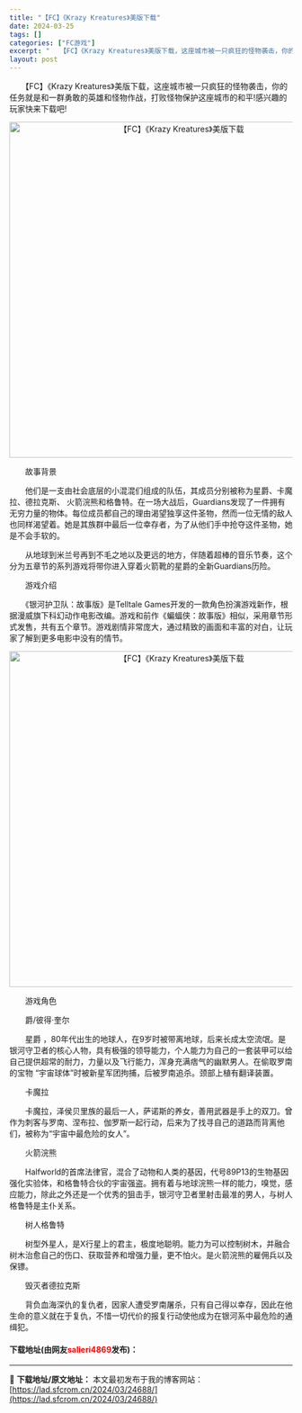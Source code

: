 ```yaml
---
title: "【FC】《Krazy Kreatures》美版下载"
date: 2024-03-25
tags: []
categories: ["FC游戏"]
excerpt: "　　【FC】《Krazy Kreatures》美版下载，这座城市被一只疯狂的怪物袭击，你的任务就是和一群勇敢的英雄和怪物作战，打败怪物保护这座城市的和平!感兴趣的玩家快来下载吧! 　　故事背景 　　他们是一支由社会底层的小混混们组成的队伍，其成员分别被称为星爵、卡魔拉、德拉克斯、 火箭浣熊和格鲁特。&hellip;"
layout: post
---
```


 <p>　　【FC】《Krazy Kreatures》美版下载，这座城市被一只疯狂的怪物袭击，你的任务就是和一群勇敢的英雄和怪物作战，打败怪物保护这座城市的和平!感兴趣的玩家快来下载吧!</p> <p align="center"><img align="" border="0" src="https://lad.sfcrom.cn/wp-content/uploads/2024/03/20240325_660194ab1945d.png" width="597" alt="【FC】《Krazy Kreatures》美版下载" /></p> <p>　　故事背景</p> <p>　　他们是一支由社会底层的小混混们组成的队伍，其成员分别被称为星爵、卡魔拉、德拉克斯、 火箭浣熊和格鲁特。在一场大战后，Guardians发现了一件拥有无穷力量的物体。每位成员都自己的理由渴望独享这件圣物，然而一位无情的敌人也同样渴望着。她是其族群中最后一位幸存者，为了从他们手中抢夺这件圣物，她是不会手软的。</p> <p>　　从地球到米兰号再到不毛之地以及更远的地方，伴随着超棒的音乐节奏，这个分为五章节的系列游戏将带你进入穿着火箭靴的星爵的全新Guardians历险。</p> <p>　　游戏介绍</p> <p>　　《银河护卫队：故事版》是Telltale Games开发的一款角色扮演游戏新作，根据漫威旗下科幻动作电影改编。游戏和前作《蝙蝠侠：故事版》相似，采用章节形式发售，共有五个章节。游戏剧情非常庞大，通过精致的画面和丰富的对白，让玩家了解到更多电影中没有的情节。</p> <p align="center"><img align="" border="0" src="https://lad.sfcrom.cn/wp-content/uploads/2024/03/20240325_660194ac88bf6.png" width="597" alt="【FC】《Krazy Kreatures》美版下载" /></p> <p>　　游戏角色</p> <p>　　爵/彼得&middot;奎尔</p> <p>　　星爵 ，80年代出生的地球人，在9岁时被带离地球，后来长成太空流氓。是银河守卫者的核心人物，具有极强的领导能力，个人能力为自己的一套装甲可以给自己提供超常的耐力，力量以及飞行能力，浑身充满痞气的幽默男人。在偷取罗南的宝物 &ldquo;宇宙球体&rdquo;时被新星军团拘捕，后被罗南追杀。颈部上植有翻译装置。</p> <p>　　卡魔拉</p> <p>　　卡魔拉，泽侯贝里族的最后一人，萨诺斯的养女，善用武器是手上的双刀。曾作为刺客与罗南、涅布拉、伽罗斯一起行动，后来为了找寻自己的道路而背离他们，被称为&ldquo;宇宙中最危险的女人&rdquo;。</p> <p>　　火箭浣熊</p> <p>　　Halfworld的首席法律官，混合了动物和人类的基因，代号89P13的生物基因强化实验体，和格鲁特合伙的宇宙强盗。拥有着与地球浣熊一样的能力，嗅觉，感应能力，除此之外还是一个优秀的狙击手，银河守卫者里射击最准的男人，与树人格鲁特是主仆关系。</p> <p>　　树人格鲁特</p> <p>　　树型外星人，是X行星上的君主，极度地聪明。能力为可以控制树木，并融合树木治愈自己的伤口、获取营养和增强力量，更不怕火。是火箭浣熊的雇佣兵以及保镖。</p> <p>　　毁灭者德拉克斯</p> <p>　　背负血海深仇的复仇者，因家人遭受罗南屠杀，只有自己得以幸存，因此在他生命的意义就在于复仇，不惜一切代价的报复行动使他成为在银河系中最危险的通缉犯。</p> <p><h4>下载地址(由网友<font color="red">salieri4869</font>发布)：</h4></p> 

---
📖 **下载地址/原文地址：** 本文最初发布于我的博客网站：[https://lad.sfcrom.cn/2024/03/24688/](https://lad.sfcrom.cn/2024/03/24688/)
